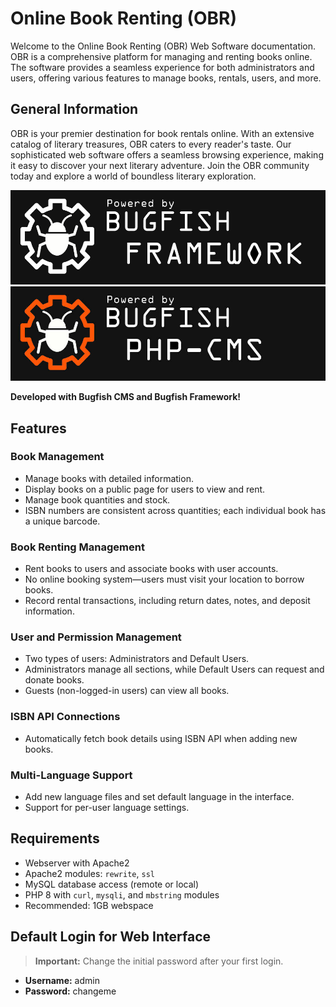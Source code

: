 # Online Book Renting (OBR)

Welcome to the Online Book Renting (OBR) Web Software documentation. OBR is a comprehensive platform for managing and renting books online. The software provides a seamless experience for both administrators and users, offering various features to manage books, rentals, users, and more.

## General Information

OBR is your premier destination for book rentals online. With an extensive catalog of literary treasures, OBR caters to every reader's taste. Our sophisticated web software offers a seamless browsing experience, making it easy to discover your next literary adventure. Join the OBR community today and explore a world of boundless literary exploration.

![Bugfish Framework](./bugfish-framework-banner.jpg)
![Bugfish CMS](./bugfish-cms-banner.jpg)

**Developed with Bugfish CMS and Bugfish Framework!**

## Features

### Book Management

- Manage books with detailed information.
- Display books on a public page for users to view and rent.
- Manage book quantities and stock.
- ISBN numbers are consistent across quantities; each individual book has a unique barcode.

### Book Renting Management

- Rent books to users and associate books with user accounts.
- No online booking system—users must visit your location to borrow books.
- Record rental transactions, including return dates, notes, and deposit information.

### User and Permission Management

- Two types of users: Administrators and Default Users.
- Administrators manage all sections, while Default Users can request and donate books.
- Guests (non-logged-in users) can view all books.

### ISBN API Connections

- Automatically fetch book details using ISBN API when adding new books.

### Multi-Language Support

- Add new language files and set default language in the interface.
- Support for per-user language settings.

## Requirements

- Webserver with Apache2
- Apache2 modules: `rewrite`, `ssl`
- MySQL database access (remote or local)
- PHP 8 with `curl`, `mysqli`, and `mbstring` modules
- Recommended: 1GB webspace

## Default Login for Web Interface

> **Important:** Change the initial password after your first login.

- **Username:** admin
- **Password:** changeme
